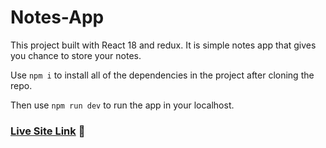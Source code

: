 # Notes-App
This project built with React 18 and redux. It is simple notes app that gives you chance to store your notes.

Use `npm i` to install all of the dependencies in the project after cloning the repo.

Then use `npm run dev` to run the app in your localhost.

### **[Live Site Link](https://acaemr22.github.io/Notes-App/) 🔗**